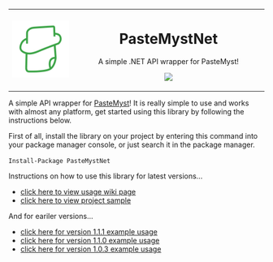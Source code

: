 <table>
  <tr>
    <td align="center" width="25%">
      <img src="./.github/icon.png">
    </td>
    <td align="center" width="75%">

# PasteMystNet

A simple .NET API wrapper for PasteMyst!

[![](https://img.shields.io/nuget/v/PasteMystNet?label=Available%20On%20NuGet&logo=nuget&style=for-the-badge)](https://www.nuget.org/packages/PasteMystNet)

  </tr>
</table>

A simple API wrapper for [PasteMyst](https://paste.myst.rs)! It is really simple to use and works with almost any platform, get started using this library by following the instructions below.

First of all, install the library on your project by entering this command into your package manager console, or just search it in the package manager.

`Install-Package PasteMystNet`

Instructions on how to use this library for latest versions...

- [click here to view usage wiki page](https://github.com/dentolos19/PasteMystNet/wiki/Usage)
- [click here to view project sample](./PasteMystTest/Program.cs)

And for eariler versions...

- [click here for version 1.1.1 example usage](https://github.com/dentolos19/PasteMystNet/blob/b060464761e0e866db8222c8cd0dcb392e56ee5c/PasteMystTest/Program.cs)
- [click here for version 1.1.0 example usage](https://github.com/dentolos19/PasteMystNet/blob/d48a7d633ec4bf8a36180730aad0b7f9372132c8/PasteMystTest/Program.cs)
- [click here for version 1.0.3 example usage](https://github.com/dentolos19/PasteMystNet/blob/08c5df09549f106a1668d8a7e20959eb913a090a/PasteMystTest/Program.cs)
